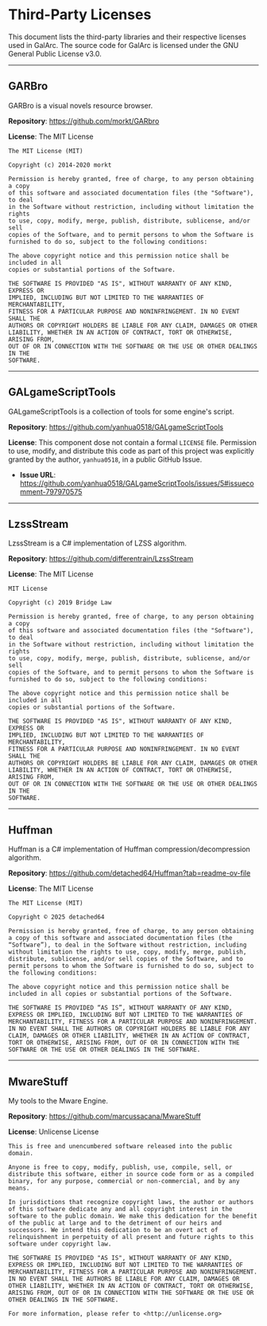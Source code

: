 # Third-Party Licenses

This document lists the third-party libraries and their respective licenses used in GalArc. The source code for GalArc is licensed under the GNU General Public License v3.0.

---

## GARBro

GARBro is a visual novels resource browser.

**Repository**: <https://github.com/morkt/GARbro>

**License**: The MIT License

```
The MIT License (MIT)

Copyright (c) 2014-2020 morkt

Permission is hereby granted, free of charge, to any person obtaining a copy
of this software and associated documentation files (the "Software"), to deal
in the Software without restriction, including without limitation the rights
to use, copy, modify, merge, publish, distribute, sublicense, and/or sell
copies of the Software, and to permit persons to whom the Software is
furnished to do so, subject to the following conditions:

The above copyright notice and this permission notice shall be included in all
copies or substantial portions of the Software.

THE SOFTWARE IS PROVIDED "AS IS", WITHOUT WARRANTY OF ANY KIND, EXPRESS OR
IMPLIED, INCLUDING BUT NOT LIMITED TO THE WARRANTIES OF MERCHANTABILITY,
FITNESS FOR A PARTICULAR PURPOSE AND NONINFRINGEMENT. IN NO EVENT SHALL THE
AUTHORS OR COPYRIGHT HOLDERS BE LIABLE FOR ANY CLAIM, DAMAGES OR OTHER
LIABILITY, WHETHER IN AN ACTION OF CONTRACT, TORT OR OTHERWISE, ARISING FROM,
OUT OF OR IN CONNECTION WITH THE SOFTWARE OR THE USE OR OTHER DEALINGS IN THE
SOFTWARE.
```

---

## GALgameScriptTools

GALgameScriptTools is a collection of tools for some engine's script.

**Repository**: <https://github.com/yanhua0518/GALgameScriptTools>

**License**: This component dose not contain a formal `LICENSE` file. Permission to use, modify, and distribute this code as part of this project was explicitly granted by the author, `yanhua0518`, in a public GitHub Issue.

- **Issue URL**: <https://github.com/yanhua0518/GALgameScriptTools/issues/5#issuecomment-797970575>

---

## LzssStream

LzssStream is a C# implementation of LZSS algorithm.

**Repository**: <https://github.com/differentrain/LzssStream>

**License**: The MIT License

```
MIT License

Copyright (c) 2019 Bridge Law

Permission is hereby granted, free of charge, to any person obtaining a copy
of this software and associated documentation files (the "Software"), to deal
in the Software without restriction, including without limitation the rights
to use, copy, modify, merge, publish, distribute, sublicense, and/or sell
copies of the Software, and to permit persons to whom the Software is
furnished to do so, subject to the following conditions:

The above copyright notice and this permission notice shall be included in all
copies or substantial portions of the Software.

THE SOFTWARE IS PROVIDED "AS IS", WITHOUT WARRANTY OF ANY KIND, EXPRESS OR
IMPLIED, INCLUDING BUT NOT LIMITED TO THE WARRANTIES OF MERCHANTABILITY,
FITNESS FOR A PARTICULAR PURPOSE AND NONINFRINGEMENT. IN NO EVENT SHALL THE
AUTHORS OR COPYRIGHT HOLDERS BE LIABLE FOR ANY CLAIM, DAMAGES OR OTHER
LIABILITY, WHETHER IN AN ACTION OF CONTRACT, TORT OR OTHERWISE, ARISING FROM,
OUT OF OR IN CONNECTION WITH THE SOFTWARE OR THE USE OR OTHER DEALINGS IN THE
SOFTWARE.
```

---

## Huffman

Huffman is a C# implementation of Huffman compression/decompression algorithm.

**Repository**: <https://github.com/detached64/Huffman?tab=readme-ov-file>

**License**: The MIT License

```
The MIT License (MIT)

Copyright © 2025 detached64

Permission is hereby granted, free of charge, to any person obtaining a copy of this software and associated documentation files (the “Software”), to deal in the Software without restriction, including without limitation the rights to use, copy, modify, merge, publish, distribute, sublicense, and/or sell copies of the Software, and to permit persons to whom the Software is furnished to do so, subject to the following conditions:

The above copyright notice and this permission notice shall be included in all copies or substantial portions of the Software.

THE SOFTWARE IS PROVIDED “AS IS”, WITHOUT WARRANTY OF ANY KIND, EXPRESS OR IMPLIED, INCLUDING BUT NOT LIMITED TO THE WARRANTIES OF MERCHANTABILITY, FITNESS FOR A PARTICULAR PURPOSE AND NONINFRINGEMENT. IN NO EVENT SHALL THE AUTHORS OR COPYRIGHT HOLDERS BE LIABLE FOR ANY CLAIM, DAMAGES OR OTHER LIABILITY, WHETHER IN AN ACTION OF CONTRACT, TORT OR OTHERWISE, ARISING FROM, OUT OF OR IN CONNECTION WITH THE SOFTWARE OR THE USE OR OTHER DEALINGS IN THE SOFTWARE.
```

---

## MwareStuff

My tools to the Mware Engine.

**Repository**: <https://github.com/marcussacana/MwareStuff>

**License**: Unlicense License

```
This is free and unencumbered software released into the public domain.

Anyone is free to copy, modify, publish, use, compile, sell, or
distribute this software, either in source code form or as a compiled
binary, for any purpose, commercial or non-commercial, and by any
means.

In jurisdictions that recognize copyright laws, the author or authors
of this software dedicate any and all copyright interest in the
software to the public domain. We make this dedication for the benefit
of the public at large and to the detriment of our heirs and
successors. We intend this dedication to be an overt act of
relinquishment in perpetuity of all present and future rights to this
software under copyright law.

THE SOFTWARE IS PROVIDED "AS IS", WITHOUT WARRANTY OF ANY KIND,
EXPRESS OR IMPLIED, INCLUDING BUT NOT LIMITED TO THE WARRANTIES OF
MERCHANTABILITY, FITNESS FOR A PARTICULAR PURPOSE AND NONINFRINGEMENT.
IN NO EVENT SHALL THE AUTHORS BE LIABLE FOR ANY CLAIM, DAMAGES OR
OTHER LIABILITY, WHETHER IN AN ACTION OF CONTRACT, TORT OR OTHERWISE,
ARISING FROM, OUT OF OR IN CONNECTION WITH THE SOFTWARE OR THE USE OR
OTHER DEALINGS IN THE SOFTWARE.

For more information, please refer to <http://unlicense.org>
```